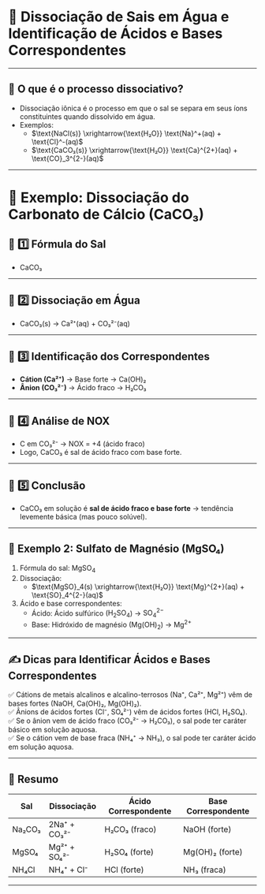 # 📘 Dissociação de Sais em Água e Identificação de Ácidos e Bases Correspondentes

---

## 🔎 O que é o processo dissociativo?

- Dissociação iônica é o processo em que o sal se separa em seus íons constituintes quando dissolvido em água.
- Exemplos:
  - $\text{NaCl(s)} \xrightarrow{\text{H₂O}} \text{Na}^+(aq) + \text{Cl}^-(aq)$
  - $\text{CaCO₃(s)} \xrightarrow{\text{H₂O}} \text{Ca}^{2+}(aq) + \text{CO}_3^{2-}(aq)$

---

# 📘 Exemplo: Dissociação do Carbonato de Cálcio (CaCO₃)

## 🧪 1️⃣ Fórmula do Sal
- CaCO₃

---

## 🧪 2️⃣ Dissociação em Água
- CaCO₃(s) → Ca²⁺(aq) + CO₃²⁻(aq)

---

## 🧪 3️⃣ Identificação dos Correspondentes
- **Cátion (Ca²⁺)** → Base forte → Ca(OH)₂
- **Ânion (CO₃²⁻)** → Ácido fraco → H₂CO₃

---

## 🧪 4️⃣ Análise de NOX
- C em CO₃²⁻ → NOX = +4 (ácido fraco)
- Logo, CaCO₃ é sal de ácido fraco com base forte.

---

## 🧪 5️⃣ Conclusão
- CaCO₃ em solução é **sal de ácido fraco e base forte** → tendência levemente básica (mas pouco solúvel).

---

## 📌 Exemplo 2: Sulfato de Magnésio (MgSO₄)

1. Fórmula do sal: $\text{MgSO}_4$
2. Dissociação:
   - $\text{MgSO}_4(s) \xrightarrow{\text{H₂O}} \text{Mg}^{2+}(aq) + \text{SO}_4^{2-}(aq)$
3. Ácido e base correspondentes:
   - Ácido: Ácido sulfúrico ($\text{H}_2\text{SO}_4$) → $\text{SO}_4^{2-}$
   - Base: Hidróxido de magnésio ($\text{Mg(OH)}_2$) → $\text{Mg}^{2+}$

---

## ✍️ Dicas para Identificar Ácidos e Bases Correspondentes

✅ Cátions de metais alcalinos e alcalino-terrosos (Na⁺, Ca²⁺, Mg²⁺) vêm de bases fortes (NaOH, Ca(OH)₂, Mg(OH)₂).  
✅ Ânions de ácidos fortes (Cl⁻, SO₄²⁻) vêm de ácidos fortes (HCl, H₂SO₄).  
✅ Se o ânion vem de ácido fraco (CO₃²⁻ → H₂CO₃), o sal pode ter caráter básico em solução aquosa.  
✅ Se o cátion vem de base fraca (NH₄⁺ → NH₃), o sal pode ter caráter ácido em solução aquosa.

---

## 📌 Resumo

| Sal             | Dissociação                     | Ácido Correspondente  | Base Correspondente    |
|-----------------|---------------------------------|-----------------------|------------------------|
| Na₂CO₃          | 2Na⁺ + CO₃²⁻                  | H₂CO₃ (fraco)         | NaOH (forte)           |
| MgSO₄           | Mg²⁺ + SO₄²⁻                  | H₂SO₄ (forte)         | Mg(OH)₂ (forte)        |
| NH₄Cl           | NH₄⁺ + Cl⁻                    | HCl (forte)           | NH₃ (fraca)            |

---


